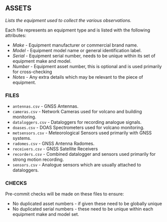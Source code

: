## ASSETS ##

_Lists the equipment used to collect the various observations._

Each file represents an equipment type and is listed with the following attributes:

* _Make_ - Equipment manufacturer or commercial brand name.
* _Model_ - Equipment model name or general identification label.
* _Serial_ - Equipment serial number, needs to be unique within its set of equipment make and model.
* _Number_ - Equipment asset number, this is optional and is used primarily for cross-checking
* _Notes_ - Any extra details which may be relevant to the piece of equipment.

### FILES ###

* `antennas.csv` - GNSS Antennas.
* `cameras.csv` - Network Cameras used for volcano and building monitoring.
* `dataloggers.csv` - Dataloggers for recording analogue signals.
* `doases.csv` - DOAS Spectrometers used for volcano monitoring.
* `metsensors.csv` - Meteorological Sensors used primarily with GNSS systems.
* `radomes.csv` - GNSS Antenna Radomes.
* `receivers.csv` - GNSS Satellite Receivers
* `recorders.csv` - Combined datalogger and sensors used primarily for strong motion recording.
* `sensors.csv` - Analogue sensors which are usually attached to dataloggers.

### CHECKS ###

Pre-commit checks will be made on these files to ensure:
* No duplicated asset numbers - if given these need to be globally unique
* No duplicated serial numbers - these need to be unique within each equipment make and model set.
